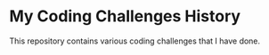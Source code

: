 # My Coding Challenges History

This repository contains various coding challenges that I have done.
